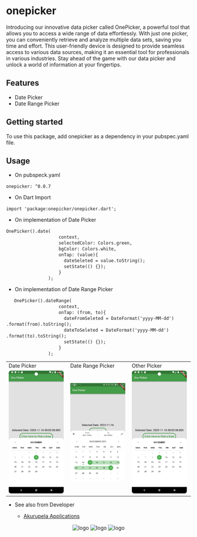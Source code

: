 # onepicker

Introducing our innovative data picker called OnePicker, a powerful tool that allows you to access a wide range of data effortlessly. With just one picker, you can conveniently retrieve and analyze multiple data sets, saving you time and effort. This user-friendly device is designed to provide seamless access to various data sources, making it an essential tool for professionals in various industries. Stay ahead of the game with our data picker and unlock a world of information at your fingertips.

## Features

- Date Picker
- Date Range Picker


## Getting started

To use this package, add onepicker as a dependency in your pubspec.yaml file.

## Usage

- On pubspeck.yaml

```
onepicker: ^0.0.7
```

- On Dart Import

```
import 'package:onepicker/onepicker.dart';
```

- On implementation of Date Picker

```
OnePicker().date(
                    context,
                    selectedColor: Colors.green,
                    bgColor: Colors.white,
                    onTap: (value){
                      dateSeleted = value.toString();
                      setState(() {});
                    }
                );
```

- On implementation of Date Range Picker

```
   OnePicker().dateRange(
                    context,
                    onTap: (from, to){
                      dateFromSeleted = DateFormat('yyyy-MM-dd') .format(from).toString();
                      dateToSeleted = DateFormat('yyyy-MM-dd') .format(to).toString();
                      setState(() {});
                    }
                );
```
<table>
  <tr>
    <td>Date Picker</td>
     <td>Date Range Picker</td>
     <td>Other Picker</td>
  </tr>
  <tr>
    <td width="30%"><img src="https://github.com/udithperera-dev/onepicker/raw/da699e52551ccc39f7775bf55679d7139a7cedc9/ss_date_picker_01.png" alt="date-picker" style="width:150px;"/></td>
    <td width="30%"><img src="https://github.com/udithperera-dev/onepicker/raw/da699e52551ccc39f7775bf55679d7139a7cedc9/ss_date_range_picker_01.png" alt="date-range-picker" style="width:150px;"/></td>
    <td width="30%"><img src="https://github.com/udithperera-dev/onepicker/raw/da699e52551ccc39f7775bf55679d7139a7cedc9/ss_date_picker_01.png" style="width:150px;"></td>
  </tr>
 </table>

- See also from Developer

  - [Akurupela Applications](https://akurupela.com)

<p align="center">
      <img src="https://www.akurupela.com/assets/images/images_info/ap_logo.png" width="25px" alt="logo" align="center">
      <img src="https://storage.googleapis.com/cms-storage-bucket/6a07d8a62f4308d2b854.svg" width="100px" alt="logo" align="center">
      <img src="https://pub.dev/static/hash-tihrt5d6/img/pub-dev-logo.svg" width="100px" alt="logo" align="center">
</p>